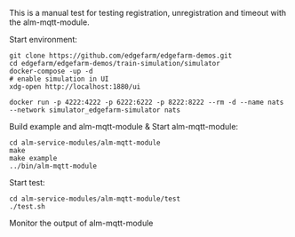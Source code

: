 This is a manual test for testing registration, unregistration and timeout with the alm-mqtt-module.

Start environment:
```
git clone https://github.com/edgefarm/edgefarm-demos.git
cd edgefarm/edgefarm-demos/train-simulation/simulator
docker-compose -up -d
# enable simulation in UI
xdg-open http://localhost:1880/ui

docker run -p 4222:4222 -p 6222:6222 -p 8222:8222 --rm -d --name nats --network simulator_edgefarm-simulator nats
```

Build example and alm-mqtt-module & Start alm-mqtt-module:
```
cd alm-service-modules/alm-mqtt-module
make
make example
../bin/alm-mqtt-module
```

Start test:
```
cd alm-service-modules/alm-mqtt-module/test
./test.sh
```

Monitor the output of alm-mqtt-module
